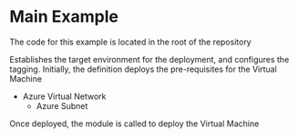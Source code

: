 # Main Example

The code for this example is located in the root of the repository

Establishes the target environment for the deployment, and configures the tagging. Initially, the definition deploys the pre-requisites for the Virtual Machine

- Azure Virtual Network
  - Azure Subnet

Once deployed, the module is called to deploy the Virtual Machine
